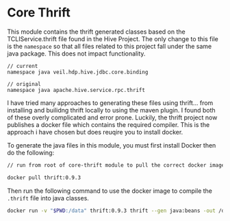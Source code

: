 # Core Thrift

This module contains the thrift generated classes based on the TCLIService.thrift file found in the Hive Project.  The only change to this file is the `namespace` so that all files related to this project fall under the same java package.  This does not impact functionality.

```thrift
// current
namespace java veil.hdp.hive.jdbc.core.binding

// original
namespace java apache.hive.service.rpc.thrift
```

I have tried many approaches to generating these files using thrift... from installing and builidng thrift locally to using the maven plugin.  I found both of these overly complicated and error prone.  Luckily, the thrift project now publishes a docker file which contains the required compiler.  This is the approach i have chosen but does reuqire you to install docker.

To generate the java files in this module, you must first install Docker then do the following:

```bash
// run from root of core-thrift module to pull the correct docker image

docker pull thrift:0.9.3
```
Then run the following command to use the docker image to compile the `.thrift` file into java classes.


```bash
docker run -v "$PWD:/data" thrift:0.9.3 thrift --gen java:beans -out /data/src/main/java /data/src/main/resources/TCLIService.thrift
```
